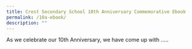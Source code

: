 ```yaml
---
title: Crest Secondary School 10th Anniversary Commemorative Ebook
permalink: /10a-ebook/
description: ""
---
```

As we celebrate our 10th Anniversary, we have come up with .....


